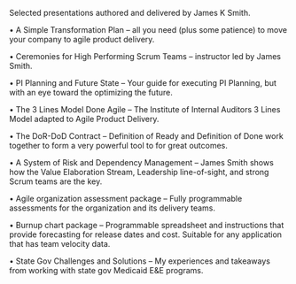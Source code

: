 Selected presentations authored and delivered by James K Smith.

• A Simple Transformation Plan – all you need (plus some patience) to move your company to agile 
product delivery. 

• Ceremonies for High Performing Scrum Teams – instructor led by James Smith. 

• PI Planning and Future State – Your guide for executing PI Planning, but with an eye toward the 
optimizing the future. 

• The 3 Lines Model Done Agile – The Institute of Internal Auditors 3 Lines Model adapted to Agile 
Product Delivery.

• The DoR-DoD Contract – Definition of Ready and Definition of Done work together to form a very 
powerful tool to for great outcomes.

• A System of Risk and Dependency Management – James Smith shows how the Value Elaboration 
Stream, Leadership line-of-sight, and strong Scrum teams are the key.

• Agile organization assessment package – Fully programmable assessments for the organization and its 
delivery teams. 

• Burnup chart package – Programmable spreadsheet and instructions that provide forecasting for 
release dates and cost. Suitable for any application that has team velocity data.

• State Gov Challenges and Solutions – My experiences and takeaways from working with state gov 
Medicaid E&E programs. 

